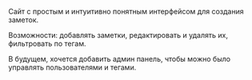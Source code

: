 Сайт с простым и интуитивно понятным интерфейсом для создания заметок.

Возможности: добавлять заметки, редактировать и удалять их, фильтровать по тегам.

В будущем, хочется добавить админ панель, чтобы можно было управлять пользователями и тегами.